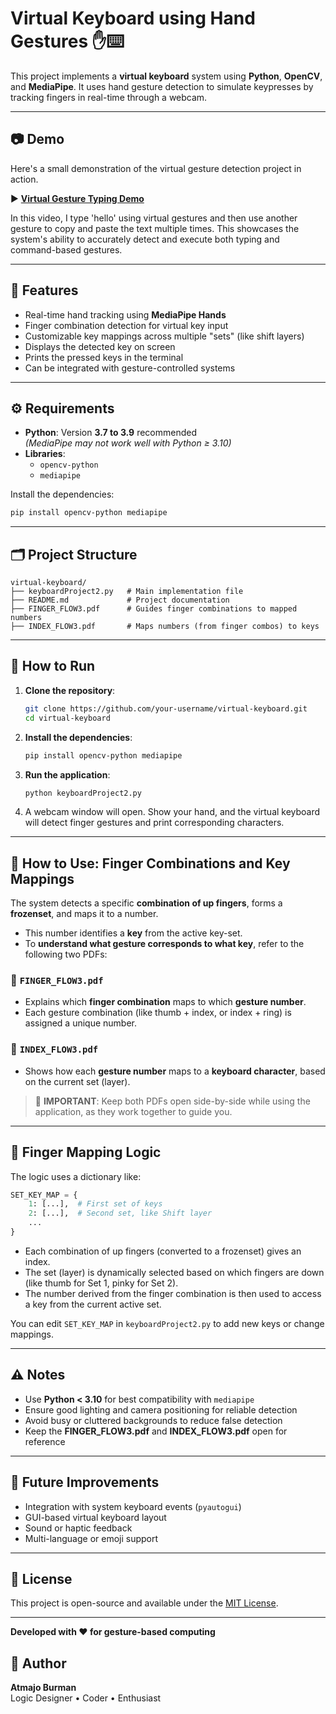 # Virtual Keyboard using Hand Gestures ✋⌨️

This project implements a **virtual keyboard** system using **Python**, **OpenCV**, and **MediaPipe**. It uses hand gesture detection to simulate keypresses by tracking fingers in real-time through a webcam.

---

## 📷 Demo

Here's a small demonstration of the virtual gesture detection project in action.

▶️ **[Virtual Gesture Typing Demo](https://drive.google.com/file/d/1VXpXoZoYqoqv9tEjfZt4rp4hLFTb3ZH_/view?usp=drive_link)**

In this video, I type 'hello' using virtual gestures and then use another gesture to copy and paste the text multiple times. This showcases the system's ability to accurately detect and execute both typing and command-based gestures.

---

## 📌 Features

- Real-time hand tracking using **MediaPipe Hands**
- Finger combination detection for virtual key input
- Customizable key mappings across multiple "sets" (like shift layers)
- Displays the detected key on screen
- Prints the pressed keys in the terminal
- Can be integrated with gesture-controlled systems

---

## ⚙️ Requirements

- **Python**: Version **3.7 to 3.9** recommended  
  *(MediaPipe may not work well with Python ≥ 3.10)*
- **Libraries**:
  - `opencv-python`
  - `mediapipe`

Install the dependencies:

```bash
pip install opencv-python mediapipe
```

---

## 🗂️ Project Structure

```
virtual-keyboard/
├── keyboardProject2.py   # Main implementation file
├── README.md             # Project documentation
├── FINGER_FLOW3.pdf      # Guides finger combinations to mapped numbers
├── INDEX_FLOW3.pdf       # Maps numbers (from finger combos) to keys
```

---

## 🚀 How to Run

1. **Clone the repository**:
   ```bash
   git clone https://github.com/your-username/virtual-keyboard.git
   cd virtual-keyboard
   ```

2. **Install the dependencies**:
   ```bash
   pip install opencv-python mediapipe
   ```

3. **Run the application**:
   ```bash
   python keyboardProject2.py
   ```

4. A webcam window will open. Show your hand, and the virtual keyboard will detect finger gestures and print corresponding characters.

---

## 🧾 How to Use: Finger Combinations and Key Mappings

The system detects a specific **combination of up fingers**, forms a **frozenset**, and maps it to a number.

- This number identifies a **key** from the active key-set.
- To **understand what gesture corresponds to what key**, refer to the following two PDFs:

### 📘 `FINGER_FLOW3.pdf`
- Explains which **finger combination** maps to which **gesture number**.
- Each gesture combination (like thumb + index, or index + ring) is assigned a unique number.

### 📙 `INDEX_FLOW3.pdf`
- Shows how each **gesture number** maps to a **keyboard character**, based on the current set (layer).

> 🧠 **IMPORTANT**: Keep both PDFs open side-by-side while using the application, as they work together to guide you.

---

## 🎯 Finger Mapping Logic

The logic uses a dictionary like:

```python
SET_KEY_MAP = {
    1: [...],  # First set of keys
    2: [...],  # Second set, like Shift layer
    ...
}
```

- Each combination of up fingers (converted to a frozenset) gives an index.
- The set (layer) is dynamically selected based on which fingers are down (like thumb for Set 1, pinky for Set 2).
- The number derived from the finger combination is then used to access a key from the current active set.

You can edit `SET_KEY_MAP` in `keyboardProject2.py` to add new keys or change mappings.

---

## ⚠️ Notes

- Use **Python < 3.10** for best compatibility with `mediapipe`
- Ensure good lighting and camera positioning for reliable detection
- Avoid busy or cluttered backgrounds to reduce false detection
- Keep the **FINGER_FLOW3.pdf** and **INDEX_FLOW3.pdf** open for reference

---

## 🧠 Future Improvements

- Integration with system keyboard events (`pyautogui`)
- GUI-based virtual keyboard layout
- Sound or haptic feedback
- Multi-language or emoji support

---

## 📝 License

This project is open-source and available under the [MIT License](LICENSE).

---

**Developed with ❤️ for gesture-based computing**

## 👤 Author

**Atmajo Burman**  
Logic Designer • Coder • Enthusiast
